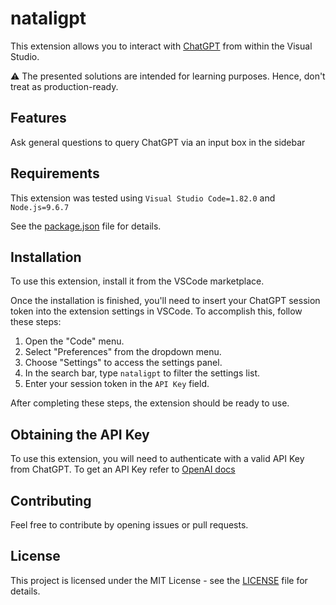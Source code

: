 # nataligpt

This extension allows you to interact with [ChatGPT](https://chat.openai.com/) from within the Visual Studio.

:warning: The presented solutions are intended for learning purposes. Hence, don't treat as production-ready.

## Features

Ask general questions to query ChatGPT via an input box in the sidebar

## Requirements

This extension was tested using `Visual Studio Code=1.82.0` and `Node.js=9.6.7`

See the [package.json](./package.json) file for details.

## Installation

To use this extension, install it from the VSCode marketplace.

Once the installation is finished, you'll need to insert your ChatGPT session token into the extension settings in VSCode. To accomplish this, follow these steps:

1. Open the "Code" menu.
2. Select "Preferences" from the dropdown menu.
3. Choose "Settings" to access the settings panel.
4. In the search bar, type `nataligpt` to filter the settings list.
5. Enter your session token in the `API Key` field.

After completing these steps, the extension should be ready to use.

## Obtaining the API Key

To use this extension, you will need to authenticate with a valid API Key from ChatGPT. To get an API Key refer to [OpenAI docs](https://help.openai.com/en/articles/4936850-where-do-i-find-my-secret-api-key)

## Contributing

Feel free to contribute by opening issues or pull requests.

## License

This project is licensed under the MIT License - see the [LICENSE](./LICENSE) file for details.  
